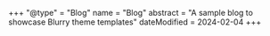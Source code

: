 +++
"@type" = "Blog"
name = "Blog"
abstract = "A sample blog to showcase Blurry theme templates"
dateModified = 2024-02-04
+++
